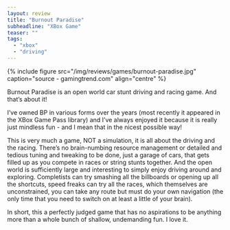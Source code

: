 ```yaml
---
layout: review
title: "Burnout Paradise"
subheadline: "XBox Game"
teaser: ""
tags:
  - "xbox"
  - "driving"
---
```


{% include figure src="/img/reviews/games/burnout-paradise.jpg" caption="source - gamingtrend.com" align="centre" %}


Burnout Paradise is an open world car stunt driving and racing game. And that’s about it!

I’ve owned BP in various forms over the years (most recently it appeared in the XBox Game Pass library) and I’ve always enjoyed it because it is really just mindless fun - and I mean that in the nicest possible way!

This is very much a game, NOT a simulation, it is all about the driving and the racing. There’s no brain-numbing resource management or detailed and tedious tuning and tweaking to be done, just a garage of cars, that gets filled up as you compete in races or string stunts together. And the open world is sufficiently large and interesting to simply enjoy driving around and exploring. Completists can try smashing all the billboards or opening up all the shortcuts, speed freaks can try all the races, which themselves are unconstrained, you can take any route but must do your own navigation (the only time that you need to switch on at least a little of your brain).

In short, this a perfectly judged game that has no aspirations to be anything more than a whole bunch of shallow, undemanding fun. I love it.
